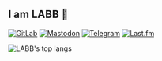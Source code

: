 ## I am LABB 👋
[![GitLab](https://img.shields.io/badge/GitLab-abbluiz-3f3177?style=flat&logo=GitLab&logoColor=white&link=https://gitlab.com/abbluiz)](https://gitlab.com/abbluiz)
[![Mastodon](https://img.shields.io/badge/Mastodon-@abbluiz@mastodon.social-2b90d9?style=flat&logo=Mastodon&logoColor=white&link=https://www.mastodon.social/@abbluiz)](https://www.mastodon.social/@abbluiz/)
[![Telegram](https://img.shields.io/badge/Telegram-abbluiz-blue?style=flat&logo=Telegram&logoColor=white&link=https://t.me/abbluiz)](https://t.me/abbluiz)
[![Last.fm](https://img.shields.io/badge/Last.fm-abbluiz-b90000?style=flat&logo=Last.fm&link=https://www.last.fm/user/abbluiz)](https://www.last.fm/user/abbluiz)

![LABB's top langs](https://github-readme-stats.vercel.app/api/top-langs/?username=abbluiz&count_private=true&show_icons=true&theme=dracula&layout=compact)
